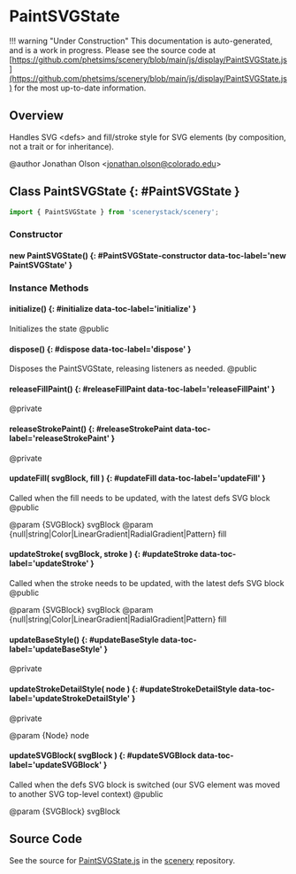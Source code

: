 # PaintSVGState

!!! warning "Under Construction"
    This documentation is auto-generated, and is a work in progress. Please see the source code at
    [https://github.com/phetsims/scenery/blob/main/js/display/PaintSVGState.js](https://github.com/phetsims/scenery/blob/main/js/display/PaintSVGState.js) for the most up-to-date information.

## Overview

Handles SVG &lt;defs&gt; and fill/stroke style for SVG elements (by composition, not a trait or for inheritance).

@author Jonathan Olson &lt;jonathan.olson@colorado.edu&gt;

## Class PaintSVGState {: #PaintSVGState }


```js
import { PaintSVGState } from 'scenerystack/scenery';
```
### Constructor

#### new PaintSVGState() {: #PaintSVGState-constructor data-toc-label='new PaintSVGState' }

### Instance Methods

#### initialize() {: #initialize data-toc-label='initialize' }

Initializes the state
@public

#### dispose() {: #dispose data-toc-label='dispose' }

Disposes the PaintSVGState, releasing listeners as needed.
@public

#### releaseFillPaint() {: #releaseFillPaint data-toc-label='releaseFillPaint' }

@private

#### releaseStrokePaint() {: #releaseStrokePaint data-toc-label='releaseStrokePaint' }

@private

#### updateFill( svgBlock, fill ) {: #updateFill data-toc-label='updateFill' }

Called when the fill needs to be updated, with the latest defs SVG block
@public

@param {SVGBlock} svgBlock
@param {null|string|Color|LinearGradient|RadialGradient|Pattern} fill

#### updateStroke( svgBlock, stroke ) {: #updateStroke data-toc-label='updateStroke' }

Called when the stroke needs to be updated, with the latest defs SVG block
@public

@param {SVGBlock} svgBlock
@param {null|string|Color|LinearGradient|RadialGradient|Pattern} fill

#### updateBaseStyle() {: #updateBaseStyle data-toc-label='updateBaseStyle' }

@private

#### updateStrokeDetailStyle( node ) {: #updateStrokeDetailStyle data-toc-label='updateStrokeDetailStyle' }

@private

@param {Node} node

#### updateSVGBlock( svgBlock ) {: #updateSVGBlock data-toc-label='updateSVGBlock' }

Called when the defs SVG block is switched (our SVG element was moved to another SVG top-level context)
@public

@param {SVGBlock} svgBlock



## Source Code

See the source for [PaintSVGState.js](https://github.com/phetsims/scenery/blob/main/js/display/PaintSVGState.js) in the [scenery](https://github.com/phetsims/scenery) repository.
